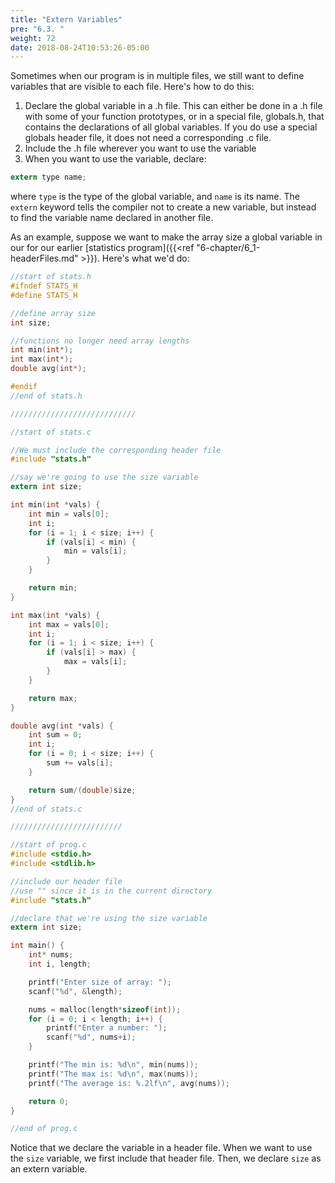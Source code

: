 ```yaml
---
title: "Extern Variables"
pre: "6.3. "
weight: 72
date: 2018-08-24T10:53:26-05:00
---
```


Sometimes when our program is in multiple files, we still want to
define variables that are visible to each file. Here's how to do this:

1) Declare the global variable in a .h file. This can either
be done in a .h file with some of your function
prototypes, or in a special file, globals.h, that
contains the declarations of all global variables. If you
do use a special globals header file, it does not need a
corresponding .c file.
2) Include the .h file wherever you want to use the
variable
3) When you want to use the variable, declare:

```c
extern type name;
```

where `type` is the type of the global variable, and
`name` is its name. The `extern` keyword tells the
compiler not to create a new variable, but instead to
find the variable name declared in another file.

As an example, suppose we want to make the array size a global
variable in our for our earlier [statistics program]({{<ref "6-chapter/6_1-headerFiles.md" >}}). Here's
what we'd do:

```c
//start of stats.h
#ifndef STATS_H
#define STATS_H

//define array size
int size;

//functions no longer need array lengths
int min(int*);
int max(int*);
double avg(int*);

#endif
//end of stats.h

////////////////////////////

//start of stats.c

//We must include the corresponding header file
#include "stats.h"

//say we're going to use the size variable
extern int size;

int min(int *vals) {
    int min = vals[0];
    int i;
    for (i = 1; i < size; i++) {
        if (vals[i] < min) {
            min = vals[i];
        }
    }

    return min;
}

int max(int *vals) {
    int max = vals[0];
    int i;
    for (i = 1; i < size; i++) {
        if (vals[i] > max) {
            max = vals[i];
        }
    }

    return max;
}

double avg(int *vals) {
    int sum = 0;
    int i;
    for (i = 0; i < size; i++) {
        sum += vals[i];
    }

    return sum/(double)size;
}
//end of stats.c

/////////////////////////

//start of prog.c
#include <stdio.h>
#include <stdlib.h>

//include our header file
//use "" since it is in the current directory
#include "stats.h"

//declare that we're using the size variable
extern int size;

int main() {
    int* nums;
    int i, length;

    printf("Enter size of array: ");
    scanf("%d", &length);

    nums = malloc(length*sizeof(int));
    for (i = 0; i < length; i++) {
        printf("Enter a number: ");
        scanf("%d", nums+i);
    }

    printf("The min is: %d\n", min(nums));
    printf("The max is: %d\n", max(nums));
    printf("The average is: %.2lf\n", avg(nums));

    return 0;
}

//end of prog.c
```

Notice that we declare the variable in a header file. When we want
to use the `size` variable, we first include that header file. Then,
we declare `size` as an extern variable.